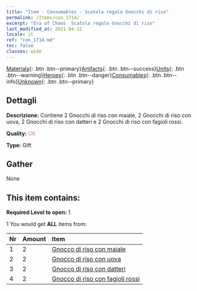 ```yaml
---
title: "Item - Consumables - Scatola regalo Gnocchi di riso"
permalink: /Items/con_1714/
excerpt: "Era of Chaos  Scatola regalo Gnocchi di riso"
last_modified_at: 2021-04-12
locale: it
ref: "con_1714.md"
toc: false
classes: wide
---
```

 [Materials](/it/Items/){: .btn .btn--primary}[Artifacts](/it/Items/Artifacts/){: .btn .btn--success}[Units](/it/Items/Units/){: .btn .btn--warning}[Heroes](/it/Items/Heroes/){: .btn .btn--danger}[Consumables](/it/Items/Consumables/){: .btn .btn--info}[Unknown](/it/Items/Unknown/){: .btn .btn--primary}

## Dettagli
 **Descrizione:** Contiene 2 Gnocchi di riso con maiale, 2 Gnocchi di riso con uova, 2 Gnocchi di riso con datteri e 2 Gnocchi di riso con fagioli rossi.

 **Quality:** <span style="color: #DA70D6">OK</span>

 **Type:** Gift

## Gather

  None

## This item contains:

 **Required Level to open:** 1

 1 You would get **ALL** items  from:

  | Nr | Amount |     Item    |
  |:---|:-------|:------------|
  | 1 | 2 | [Gnocco di riso con maiale](/it/Items/con_542/) | 
  | 2 | 2 | [Gnocco di riso con uova](/it/Items/con_543/) | 
  | 3 | 2 | [Gnocco di riso con datteri](/it/Items/con_544/) | 
  | 4 | 2 | [Gnocco di riso con fagioli rossi](/it/Items/con_545/) | 
